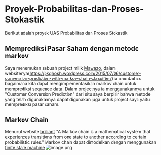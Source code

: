 # Proyek-Probabilitas-dan-Proses-Stokastik
Berikut adalah proyek UAS Probabilitas dan Proses Stokastik
## Memprediksi Pasar Saham dengan metode markov
Saya menemukan sebuah project milik <a href="https://pkghosh.wordpress.com/2015/07/06/customer-conversion-prediction-with-markov-chain-classifier/">Mawazo</a>, dalam websitenya(https://pkghosh.wordpress.com/2015/07/06/customer-conversion-prediction-with-markov-chain-classifier/) ia membahas bagaimana kita dapat mengimplementasikan markov chain untuk memprediksi sequence data. Dalam projectnya ia menggunakannya untuk "Customer Conversion Prediction" dari situ saya berpikir bahwa metode yang telah digunakannya dapat digunakan juga untuk project saya yaitu memprediksi pasar saham.
## Markov Chain
Menurut website <a href="https://brilliant.org/wiki/markov-chains/">brilliant</a>  "A Markov chain is a mathematical system that experiences transitions from one state to another according to certain probabilistic rules."
Markov chain dapat dimodelkan dengan menggunakan <a href="https://brilliant.org/wiki/finite-state-machines/">finite state machine</a> ![image.png](attachment:image.png)
